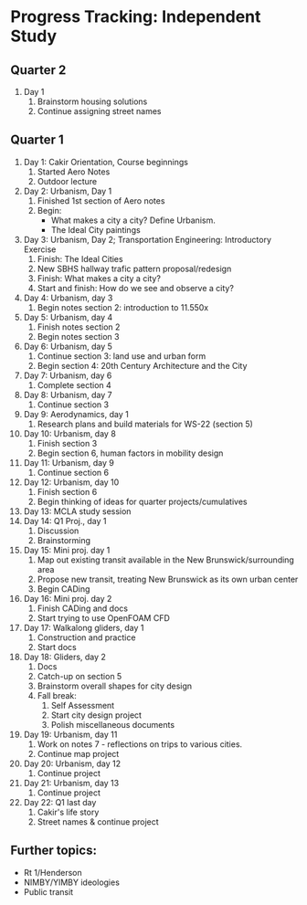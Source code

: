 # Progress Tracking: Independent Study
## Quarter 2

1. Day 1
    1. Brainstorm housing solutions
    2. Continue assigning street names
## Quarter 1

1. Day 1: Cakir Orientation, Course beginnings
    1. Started Aero Notes
    2. Outdoor lecture
2. Day 2: Urbanism, Day 1
    1. Finished 1st section of Aero notes
    2. Begin:
        - What makes a city a city? Define Urbanism. 
        - The Ideal City paintings
3. Day 3: Urbanism, Day 2; Transportation Engineering: Introductory Exercise
    1. Finish: The Ideal Cities
    2. New SBHS hallway trafic pattern proposal/redesign
    3. Finish: What makes a city a city?
    4. Start and finish: How do we see and observe a city?
4. Day 4: Urbanism, day 3
    1. Begin notes section 2: introduction to 11.550x
5. Day 5: Urbanism, day 4
    1. Finish notes section 2
    2. Begin notes section 3
6. Day 6: Urbanism, day 5
    1. Continue section 3: land use and urban form
    2. Begin section 4: 20th Century Architecture and the City
7. Day 7: Urbanism, day 6
    1. Complete section 4
8. Day 8: Urbanism, day 7
    1. Continue section 3
9. Day 9: Aerodynamics, day 1
    1. Research plans and build materials for WS-22 (section 5)
10. Day 10: Urbanism, day 8
    1. Finish section 3
    2. Begin section 6, human factors in mobility design
11. Day 11: Urbanism, day 9
    1. Continue section 6
12. Day 12: Urbanism, day 10
    1. Finish section 6
    2. Begin thinking of ideas for quarter projects/cumulatives
13. Day 13: MCLA study session
14. Day 14: Q1 Proj., day 1
    1. Discussion
    2. Brainstorming
15. Day 15: Mini proj. day 1
    1. Map out existing transit available in the New Brunswick/surrounding area
    2. Propose new transit, treating New Brunswick as its own urban center
    3. Begin CADing
16. Day 16: Mini proj. day 2
    1. Finish CADing and docs
    2. Start trying to use OpenFOAM CFD
17. Day 17: Walkalong gliders, day 1
    1. Construction and practice
    2. Start docs
18. Day 18: Gliders, day 2
    1. Docs
    2. Catch-up on section 5
    3. Brainstorm overall shapes for city design
    4. Fall break:
        1. Self Assessment
        2. Start city design project
        3. Polish miscellaneous documents
19. Day 19: Urbanism, day 11
    1. Work on notes 7 - reflections on trips to various cities. 
    2. Continue map project
20. Day 20: Urbanism, day 12
    1. Continue project
21. Day 21: Urbanism, day 13
    1. Continue project
22. Day 22: Q1 last day
    1. Cakir's life story
    2. Street names & continue project
## Further topics:
* Rt 1/Henderson
* NIMBY/YIMBY ideologies
* Public transit